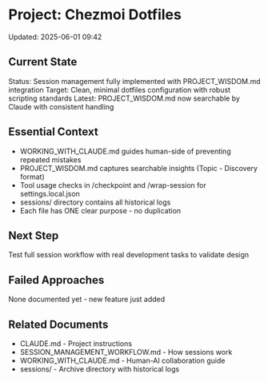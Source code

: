 # Project: Chezmoi Dotfiles
Updated: 2025-06-01 09:42

## Current State
Status: Session management fully implemented with PROJECT_WISDOM.md integration
Target: Clean, minimal dotfiles configuration with robust scripting standards
Latest: PROJECT_WISDOM.md now searchable by Claude with consistent handling

## Essential Context
- WORKING_WITH_CLAUDE.md guides human-side of preventing repeated mistakes
- PROJECT_WISDOM.md captures searchable insights (Topic - Discovery format)
- Tool usage checks in /checkpoint and /wrap-session for settings.local.json
- sessions/ directory contains all historical logs
- Each file has ONE clear purpose - no duplication

## Next Step
Test full session workflow with real development tasks to validate design

## Failed Approaches
None documented yet - new feature just added

## Related Documents
- CLAUDE.md - Project instructions
- SESSION_MANAGEMENT_WORKFLOW.md - How sessions work
- WORKING_WITH_CLAUDE.md - Human-AI collaboration guide
- sessions/ - Archive directory with historical logs